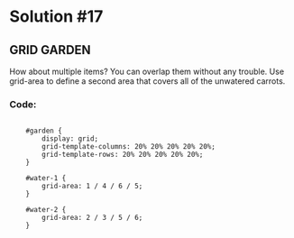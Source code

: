 
# Solution #17

## GRID GARDEN

How about multiple items? You can overlap them without any trouble. Use grid-area to define a second area that covers all of the unwatered carrots.

### Code: 

```

    #garden {
        display: grid;
        grid-template-columns: 20% 20% 20% 20% 20%;
        grid-template-rows: 20% 20% 20% 20% 20%;
    }

    #water-1 {
        grid-area: 1 / 4 / 6 / 5;
    }

    #water-2 {
        grid-area: 2 / 3 / 5 / 6;
    }

```
